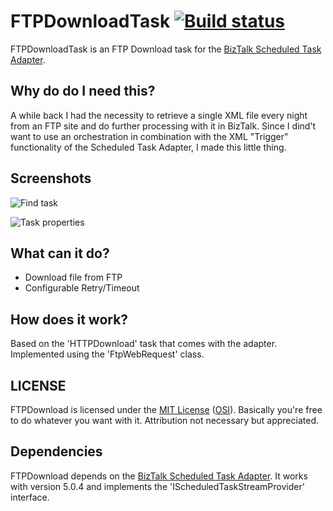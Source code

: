 # FTPDownloadTask [![Build status](https://ci.appveyor.com/api/projects/status/8jtkigqgp9rvyf74?svg=true)](https://ci.appveyor.com/project/joenmaes/ftpdownloadtask)
FTPDownloadTask is an FTP Download task for the [BizTalk Scheduled Task Adapter](https://biztalkscheduledtask.codeplex.com).

## Why do do I need this?
A while back I had the necessity to retrieve a single XML file every night from an FTP site and do further processing with it in BizTalk. Since I dind't want to use an orchestration in combination with the XML "Trigger" functionality of the Scheduled Task Adapter, I made this little thing.

## Screenshots

![Find task](http://i.imgur.com/XtgVqfy.png)

![Task properties](http://i.imgur.com/v3EBr56.png)

## What can it do?

  * Download file from FTP
  * Configurable Retry/Timeout

## How does it work?
Based on the 'HTTPDownload' task that comes with the adapter. Implemented using the 'FtpWebRequest' class.

## LICENSE
FTPDownload is licensed under the [MIT License](https://github.com/joenmaes/BTFGui/blob/master/LICENSE) ([OSI](http://www.opensource.org/licenses/mit-license.php)). Basically you're free to do whatever you want with it. Attribution not necessary but appreciated.

## Dependencies
FTPDownload depends on the [BizTalk Scheduled Task Adapter](https://biztalkscheduledtask.codeplex.com). It works with version 5.0.4 and implements the 'IScheduledTaskStreamProvider' interface.

